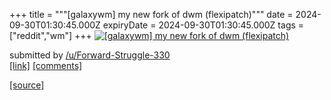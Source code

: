 +++
title = """[galaxywm] my new fork of dwm (flexipatch)"""
date = 2024-09-30T01:30:45.000Z
expiryDate = 2024-09-30T01:30:45.000Z
tags = ["reddit","wm"]
+++
[![[galaxywm] my new fork of dwm (flexipatch)](https://preview.redd.it/ynk11eupnurd1.png?width=640&crop=smart&auto=webp&s=279e298385fa736ef11b16e90c19aa4605e2d833 "[galaxywm] my new fork of dwm (flexipatch)")](https://www.reddit.com/r/unixporn/comments/1fsk5y0/galaxywm_my_new_fork_of_dwm_flexipatch/)

submitted by [/u/Forward-Struggle-330](https://www.reddit.com/user/Forward-Struggle-330)  
[\[link\]](https://i.redd.it/ynk11eupnurd1.png) [\[comments\]](https://www.reddit.com/r/unixporn/comments/1fsk5y0/galaxywm_my_new_fork_of_dwm_flexipatch/)

[[source]](https://www.reddit.com/r/unixporn/comments/1fsk5y0/galaxywm_my_new_fork_of_dwm_flexipatch/)
